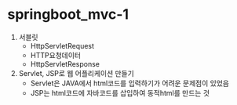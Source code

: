# springboot_mvc-1

1. 서블릿
   - HttpServletRequest
   - HTTP요청데이터
   - HttpServletResponse
2. Servlet, JSP로 웹 어플리케이션 만들기
   - Servlet은 JAVA에서 html코드를 입력하기가 어려운 문제점이 있었음
   - JSP는 html코드에 자바코드를 삽입하여 동적html를 만드는 것
